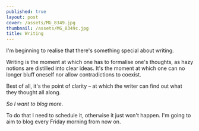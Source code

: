 ```yaml
---
published: true
layout: post
cover: /assets/MG_8349.jpg
thumbnail: /assets/MG_8349c.jpg
title: Writing
---
```


I'm beginning to realise that there's something special about writing.

Writing is the moment at which one has to formalise one's thoughts, as hazy notions are distilled into clear ideas. It's the moment at which one can no longer bluff oneself nor allow contradictions to coexist.

Best of all, it's the point of clarity – at which the writer can find out what they thought all along.

_So I want to blog more_.

To do that I need to schedule it, otherwise it just won't happen. I'm going to aim to blog every Friday morning from now on.